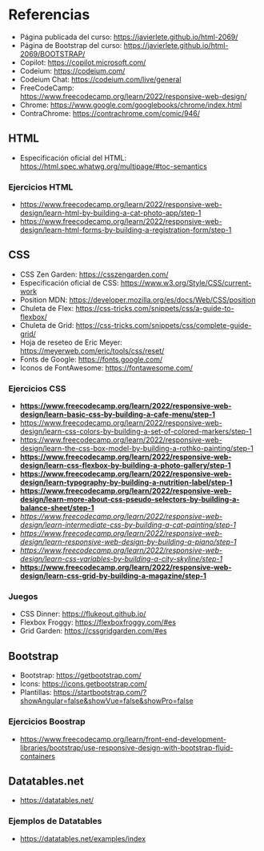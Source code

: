 # Referencias

- Página publicada del curso: https://javierlete.github.io/html-2069/
- Página de Bootstrap del curso: https://javierlete.github.io/html-2069/BOOTSTRAP/
- Copilot: https://copilot.microsoft.com/
- Codeium: https://codeium.com/
- Codeium Chat: https://codeium.com/live/general
- FreeCodeCamp: https://www.freecodecamp.org/learn/2022/responsive-web-design/
- Chrome: https://www.google.com/googlebooks/chrome/index.html
- ContraChrome: https://contrachrome.com/comic/946/

## HTML

- Especificación oficial del HTML: https://html.spec.whatwg.org/multipage/#toc-semantics

### Ejercicios HTML

- https://www.freecodecamp.org/learn/2022/responsive-web-design/learn-html-by-building-a-cat-photo-app/step-1
- https://www.freecodecamp.org/learn/2022/responsive-web-design/learn-html-forms-by-building-a-registration-form/step-1

## CSS

- CSS Zen Garden: https://csszengarden.com/
- Especificación oficial de CSS: https://www.w3.org/Style/CSS/current-work
- Position MDN: https://developer.mozilla.org/es/docs/Web/CSS/position
- Chuleta de Flex: https://css-tricks.com/snippets/css/a-guide-to-flexbox/
- Chuleta de Grid: https://css-tricks.com/snippets/css/complete-guide-grid/
- Hoja de reseteo de Eric Meyer: https://meyerweb.com/eric/tools/css/reset/
- Fonts de Google: https://fonts.google.com/
- Iconos de FontAwesome: https://fontawesome.com/

### Ejercicios CSS

- **https://www.freecodecamp.org/learn/2022/responsive-web-design/learn-basic-css-by-building-a-cafe-menu/step-1**
- https://www.freecodecamp.org/learn/2022/responsive-web-design/learn-css-colors-by-building-a-set-of-colored-markers/step-1
- https://www.freecodecamp.org/learn/2022/responsive-web-design/learn-the-css-box-model-by-building-a-rothko-painting/step-1
- **https://www.freecodecamp.org/learn/2022/responsive-web-design/learn-css-flexbox-by-building-a-photo-gallery/step-1**
- **https://www.freecodecamp.org/learn/2022/responsive-web-design/learn-typography-by-building-a-nutrition-label/step-1**
- **https://www.freecodecamp.org/learn/2022/responsive-web-design/learn-more-about-css-pseudo-selectors-by-building-a-balance-sheet/step-1**
- *https://www.freecodecamp.org/learn/2022/responsive-web-design/learn-intermediate-css-by-building-a-cat-painting/step-1*
- *https://www.freecodecamp.org/learn/2022/responsive-web-design/learn-responsive-web-design-by-building-a-piano/step-1*
- *https://www.freecodecamp.org/learn/2022/responsive-web-design/learn-css-variables-by-building-a-city-skyline/step-1*
- **https://www.freecodecamp.org/learn/2022/responsive-web-design/learn-css-grid-by-building-a-magazine/step-1**

### Juegos

- CSS Dinner: https://flukeout.github.io/
- Flexbox Froggy: https://flexboxfroggy.com/#es
- Grid Garden: https://cssgridgarden.com/#es

## Bootstrap

- Bootstrap: https://getbootstrap.com/
- Icons: https://icons.getbootstrap.com/
- Plantillas: https://startbootstrap.com/?showAngular=false&showVue=false&showPro=false

### Ejercicios Boostrap

- https://www.freecodecamp.org/learn/front-end-development-libraries/bootstrap/use-responsive-design-with-bootstrap-fluid-containers

## Datatables.net

- https://datatables.net/

### Ejemplos de Datatables

- https://datatables.net/examples/index
